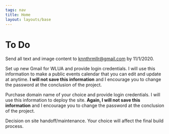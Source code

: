 ```yaml
---
tags: nav
title: Home
layout: layouts/base
---
```


# To Do

Send all text and image content to <knnthrmllr@gmail.com> by 11/1/2020.

Set up new Gmail for WLUA and provide login credentials.  I will use this information to make a public events calendar that you can edit and update at anytime.  **I will not save this information** and I encourage you to change the password at the conclusion of the project.

Purchase domain name of your choice and provide login credentials.  I will use this information to deploy the site.  **Again, I will not save this information** and I encourage you to change the password at the conclusion of the project.

Decision on site handoff/maintenance.  Your choice will affect the final build process.

